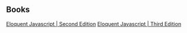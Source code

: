 ## Books

[Eloquent Javascript | Second Edition](http://eloquentjavascript.net/index.html)
[Eloquent Javascript | Third Edition](http://eloquentjavascript.net/3rd_edition/)


